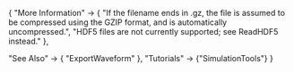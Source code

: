 {
  "More Information" ->
   {
    "If the filename ends in .gz, the file is assumed to be compressed using the GZIP format, and is automatically uncompressed.",
    "HDF5 files are not currently supported; see ReadHDF5 instead."
   },

  "See Also" -> {
    "ExportWaveform"
   },
  "Tutorials" -> {"SimulationTools"}
}
